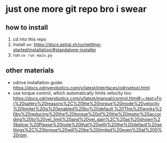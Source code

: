# just one more git repo bro i swear

## how to install

1. cd into this repo
2. Install uv: https://docs.astral.sh/uv/getting-started/installation/#standalone-installer
3. run `uv run main.py`

## other materials

- odrive installation guide: https://docs.odriverobotics.com/v/latest/interfaces/odrivetool.html
- use torque control, which automatically limits velocity too: https://docs.odriverobotics.com/v/latest/manual/control.html#:~:text=For%20safety%20reasons%2C%20the%20torque%20mode%20velocity%20limiter%20is%20enabled%20by%20default.%20This%20works%20by%20reducing%20the%20torque%20of%20the%20motor%20according%20to%20vel_limit%20and%20vel_gain%2C%20as%20shown%20below.%20Please%20note%20that%20with%20the%20default%20settings%2C%20torque%20will%20be%20limited%20even%20at%200%20rpm.

